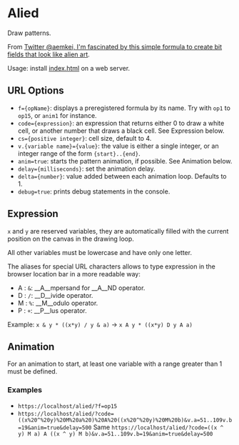 Alied
=====

Draw patterns.

From [Twitter @aemkei, I'm fascinated by this simple formula to create bit fields that look like alien art](https://twitter.com/twitter.com/aemkei/status/1378106731386040322?s=19).

Usage: install [index.html](index.html) on a web server.

## URL Options ##

- `f={opName}`: displays a preregistered formula by its name. Try with `op1` to `op15`, or `anim1` for instance.
- `code={expression}`:  an expression that returns either 0 to draw a white cell, or another number that draws a black cell. See Expression below.
- `cs={positive integer}`: cell size, default to 4.
- `v.{variable name}={value}`: the value is either a single integer, or an integer range of the form `{start}..{end}`.
- `anim=true`: starts the pattern animation, if possible. See Animation below.
- `delay={milliseconds}`: set the animation delay.
- `delta={number}`: value added between each animation loop. Defaults to 1.
- `debug=true`: prints debug statements in the console.

## Expression ##

`x` and `y` are reserved variables, they are automatically filled with the current position on the canvas in the drawing loop.

All other variables must be lowercase and have only one letter.

The aliases for special URL characters allows to type expression in the browser location bar in a more readable way:
- A : `&`: __A__mpersand for __A__ND operator.
- D : `/`: __D__ivide operator.
- M : `%`: __M__odulo operator.
- P : `+`: __P__lus operator.

Example: `x & y * ((x*y) / y & a)` → `x A y * ((x*y) D y A a)`

## Animation ##

For an animation to start, at least one variable with a range greater than 1 must be defined.

### Examples ###

- `https://localhost/alied/?f=op15`
-  `https://localhost/alied/?code=((x%20^%20y)%20M%20a%20)%20A%20((x%20^%20y)%20M%20b)&v.a=51..109v.b=19&anim=true&delay=500`
  Same `https://localhost/alied/?code=((x ^ y) M a) A ((x ^ y) M b)&v.a=51..109v.b=19&anim=true&delay=500`
